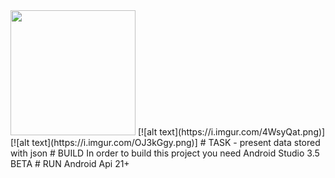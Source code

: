 <img src="/screen.gif?raw=true" width="200px">
[![alt text](https://i.imgur.com/4WsyQat.png)]
[![alt text](https://i.imgur.com/OJ3kGgy.png)]
# TASK - present data stored with json
# BUILD
 In order to build this project you need Android Studio 3.5 BETA
# RUN
 Android Api 21+
 
